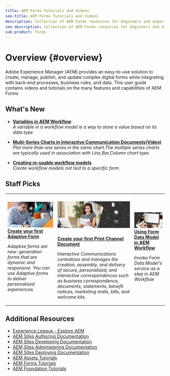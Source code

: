 ```yaml
---
title: AEM Forms Tutorials and Videos
seo-title: AEM Forms Tutorials and Videos
description: Collection of AEM Forms resources for beginners and experienced AEM Forms developers
seo-description: Collection of AEM Forms resources for beginners and experienced AEM Forms developers
sub-product: forms
---
```


# Overview {#overview}

Adobe Experience Manager (AEM) provides an easy-to-use solution to create, manage, publish, and update complex digital forms while integrating with back-end processes, business rules, and data. This user guide contains videos and tutorials on the many features and capabilities of AEM Forms

## What's New

* **[Variables in AEM Workflow](./variables-aem-workflow/introduction.md)**
    <br>
    *A variable in a workflow model is a way to store a value based on its data type*

* **[Multi-Series Charts in Interactive Communication Documents(Video)](./interactive-communications/multiseriescharts.md)**
    <br>
    *Plot more than one series in the same chart.The multiple series charts are typically used in association with Line,Bar,Column chart type.*

* **[Creating re-usable workflow models](./adaptive-forms/re-usable-aem-forms-workflow-models-article.md)**
    <br>
    _Create workflow models not tied to a specific form_
     
## Staff Picks

<table>
<tr>
  <td>
    <a href="./creating-your-first-adaptive-form/adaptive-forms-getting-started-tutorial-use.md">
      <img alt="400 x 225px" src="./assets/afhero.png" />
    </a>
    <div>
      <a href="./creating-your-first-adaptive-form/adaptive-forms-getting-started-tutorial-use.md">
    <strong>Create your first Adaptive Form</strong>
    </a>
    </div>
    <p>
    <em>Adaptive forms are new-generation forms that are dynamic and responsive. You can use Adaptive forms to deliver personalized experiences</em>
    <p>
  </td>
   <td>
    <a href="./ic-print-channel-tutorial/introduction.md">
      <img alt="400 x 225px" src="./assets/printchannel.png" />
    </a>
    <div>
      <a href="./ic-print-channel-tutorial/introduction.md">
    <strong>Create your first Print Channel Document</strong>
    </a>
    </div>
    <p>
    <em>Interactive Communications centralizes and manages the creation, assembly, and delivery of secure, personalized, and interactive correspondences such as business correspondence, documents, statements, benefit notices, marketing mails, bills, and welcome kits. </em>
    <p>
  </td>
  <td>
    <a href="./adaptive-forms/form-data-model-service-as-step-in-workflow-video-use.md">
      <img alt="400 x 225px" src="./assets/fdmlogo.png" />
    </a>
    <div>
      <a href="./adaptive-forms/form-data-model-service-as-step-in-workflow-video-use.md">
    <strong>Using Form Data Model in AEM Workflow</strong>
    </a>
    </div>
    <p>
    <em>Invoke Form Data Model's service as a step in AEM Workflow</em>
    <p>
  </td>
</tr>
</table>

## Additional Resources

* [Experience League - Explore AEM](https://experienceleague.adobe.com/#recommended/solutions/experience-manager)
* [AEM Sites Authoring Documentation](https://helpx.adobe.com/experience-manager/6-5/sites/authoring/user-guide.html)
* [AEM Sites Developing Documentation](https://helpx.adobe.com/experience-manager/6-5/sites/developing/user-guide.html)
* [AEM Sites Administering Documentation](https://helpx.adobe.com/experience-manager/6-5/sites/administering/user-guide.html)
* [AEM Sites Deploying Documentation](https://helpx.adobe.com/experience-manager/6-5/sites/deploying/user-guide.html)
* [AEM Assets Tutorials](/help/assets/overview.md)
* [AEM Forms Tutorials](/help/forms/overview.md)
* [AEM Foundation Tutorials](/help/foundation/overview.md)
